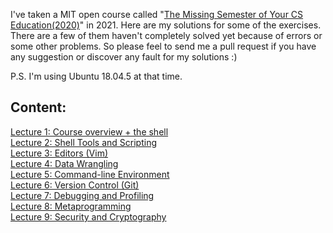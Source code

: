 I've taken a MIT open course called "[The Missing Semester of Your CS Education(2020)](https://missing.csail.mit.edu/)" in 2021. Here are my solutions for some of the exercises. There are a few of them haven't completely solved yet because of errors or some other problems. So please feel to send me a pull request if you have any suggestion or discover any fault for my solutions :) 

P.S. I'm using Ubuntu 18.04.5 at that time.

## Content:
[Lecture 1: Course overview + the shell](https://kamanphoebe.github.io/MIT-missing-semester/Lecture1.html)\
[Lecture 2: Shell Tools and Scripting](https://kamanphoebe.github.io/MIT-missing-semester/Lecture2.html)\
[Lecture 3: Editors (Vim)](https://kamanphoebe.github.io/MIT-missing-semester/Lecture3.html)\
[Lecture 4: Data Wrangling](https://kamanphoebe.github.io/MIT-missing-semester/Lecture4.html)\
[Lecture 5: Command-line Environment](https://kamanphoebe.github.io/MIT-missing-semester/Lecture5.html)\
[Lecture 6: Version Control (Git)](https://kamanphoebe.github.io/MIT-missing-semester/Lecture6.html)\
[Lecture 7: Debugging and Profiling](https://kamanphoebe.github.io/MIT-missing-semester/Lecture7.html)\
[Lecture 8: Metaprogramming](https://kamanphoebe.github.io/MIT-missing-semester/Lecture8.html)\
[Lecture 9: Security and Cryptography](https://kamanphoebe.github.io/MIT-missing-semester/Lecture9.html)
